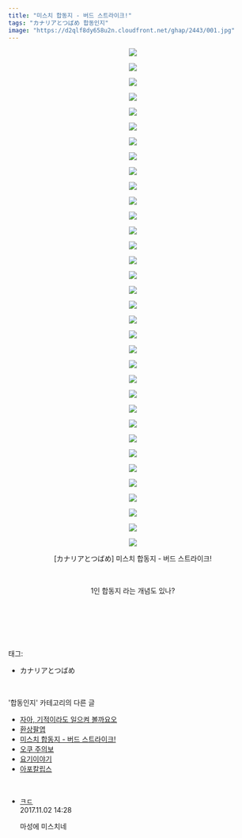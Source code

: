 ```yaml
---
title: "미스치 합동지 - 버드 스트라이크!"
tags: "カナリアとつばめ 합동인지"
image: "https://d2qlf8dy658u2n.cloudfront.net/ghap/2443/001.jpg"
---
```

<div class="article">
<p style="text-align: center; clear: none; float: none;"><img src="{{ site.imgserver12 }}/ghap/2443/001.jpg"/></p>
<p style="text-align: center; clear: none; float: none;"><img src="{{ site.imgserver12 }}/ghap/2443/002.jpg"/></p>
<p style="text-align: center; clear: none; float: none;"><img src="{{ site.imgserver12 }}/ghap/2443/003.jpg"/></p>
<p style="text-align: center; clear: none; float: none;"><img src="{{ site.imgserver12 }}/ghap/2443/004.jpg"/></p>
<p style="text-align: center; clear: none; float: none;"><img src="{{ site.imgserver12 }}/ghap/2443/005.jpg"/></p>
<p style="text-align: center; clear: none; float: none;"><img src="{{ site.imgserver12 }}/ghap/2443/006.jpg"/></p>
<p style="text-align: center; clear: none; float: none;"><img src="{{ site.imgserver12 }}/ghap/2443/007.jpg"/></p>
<p style="text-align: center; clear: none; float: none;"><img src="{{ site.imgserver12 }}/ghap/2443/008.jpg"/></p>
<p style="text-align: center; clear: none; float: none;"><img src="{{ site.imgserver12 }}/ghap/2443/009.jpg"/></p>
<p style="text-align: center; clear: none; float: none;"><img src="{{ site.imgserver12 }}/ghap/2443/010.jpg"/></p>
<p style="text-align: center; clear: none; float: none;"><img src="{{ site.imgserver12 }}/ghap/2443/011.jpg"/></p>
<p style="text-align: center; clear: none; float: none;"><img src="{{ site.imgserver12 }}/ghap/2443/012.jpg"/></p>
<p style="text-align: center; clear: none; float: none;"><img src="{{ site.imgserver12 }}/ghap/2443/013.jpg"/></p>
<p style="text-align: center; clear: none; float: none;"><img src="{{ site.imgserver12 }}/ghap/2443/014.jpg"/></p>
<p style="text-align: center; clear: none; float: none;"><img src="{{ site.imgserver12 }}/ghap/2443/015.jpg"/></p>
<p style="text-align: center; clear: none; float: none;"><img src="{{ site.imgserver12 }}/ghap/2443/016.jpg"/></p>
<p style="text-align: center; clear: none; float: none;"><img src="{{ site.imgserver12 }}/ghap/2443/017.jpg"/></p>
<p style="text-align: center; clear: none; float: none;"><img src="{{ site.imgserver12 }}/ghap/2443/018.jpg"/></p>
<p style="text-align: center; clear: none; float: none;"><img src="{{ site.imgserver12 }}/ghap/2443/019.jpg"/></p>
<p style="text-align: center; clear: none; float: none;"><img src="{{ site.imgserver12 }}/ghap/2443/020.jpg"/></p>
<p style="text-align: center; clear: none; float: none;"><img src="{{ site.imgserver12 }}/ghap/2443/021.jpg"/></p>
<p style="text-align: center; clear: none; float: none;"><img src="{{ site.imgserver12 }}/ghap/2443/022.jpg"/></p>
<p style="text-align: center; clear: none; float: none;"><img src="{{ site.imgserver12 }}/ghap/2443/023.jpg"/></p>
<p style="text-align: center; clear: none; float: none;"><img src="{{ site.imgserver12 }}/ghap/2443/024.jpg"/></p>
<p style="text-align: center; clear: none; float: none;"><img src="{{ site.imgserver12 }}/ghap/2443/025.jpg"/></p>
<p style="text-align: center; clear: none; float: none;"><img src="{{ site.imgserver12 }}/ghap/2443/026.jpg"/></p>
<p style="text-align: center; clear: none; float: none;"><img src="{{ site.imgserver12 }}/ghap/2443/027.jpg"/></p>
<p style="text-align: center; clear: none; float: none;"><img src="{{ site.imgserver12 }}/ghap/2443/028.jpg"/></p>
<p style="text-align: center; clear: none; float: none;"><img src="{{ site.imgserver12 }}/ghap/2443/029.jpg"/></p>
<p style="text-align: center; clear: none; float: none;"><img src="{{ site.imgserver12 }}/ghap/2443/030.jpg"/></p>
<p style="text-align: center; clear: none; float: none;"><img src="{{ site.imgserver12 }}/ghap/2443/031.jpg"/></p>
<p style="text-align: center; clear: none; float: none;"><img src="{{ site.imgserver12 }}/ghap/2443/032.jpg"/></p>
<p style="text-align: center; clear: none; float: none;"><img src="{{ site.imgserver12 }}/ghap/2443/033.jpg"/></p>
<p style="text-align: center; clear: none; float: none;"><img src="{{ site.imgserver12 }}/ghap/2443/034.jpg"/></p>
<p style="text-align: center; clear: none; float: none;">[カナリアとつばめ] 미스치 합동지 - 버드 스트라이크!</p>
<p style="text-align: center; clear: none; float: none;"><br/></p>
<p style="text-align: center; clear: none; float: none;">1인 합동지 라는 개념도 있나?</p>
<p style="text-align: center; clear: none; float: none;"><br/></p>
<p><br/></p>
</div><br/>
<div class="tagTrail">
<p>태그: </p>
<ul>
<li>カナリアとつばめ</li>
</ul>
</div><br/>
<div class="another">
<p>'합동인지' 카테고리의 다른 글</p>
<ul>
<li><a href="/ghap_2460">자아, 기적이라도 일으켜 볼까요오</a></li>
<li><a href="/ghap_2448">환상팔엽</a></li>
<li><a href="/ghap_2443">미스치 합동지 - 버드 스트라이크!</a></li>
<li><a href="/ghap_2437">오쿠 주의보</a></li>
<li><a href="/ghap_2414">요기이야기</a></li>
<li><a href="/ghap_2404">아포칼립스</a></li>
</ul>
</div><br/>
<div class="cb_module cb_fluid">
<div class="cb_wrt cb_profile">
<div class="comment">
<ul>
<li class="cb_thumb_off" id="comment15120959">
<div class="cb_comment_area">
<div class="cb_info_area">
<div class="cb_section">
<span class="cb_nick_name"> <a href="http://f" onclick="return openLinkInNewWindow(this)">ㅋㄷ</a></span>
</div>
<div class="cb_section">
<span class="cb_date">2017.11.02 14:28 </span>
</div>
</div>
<div class="cb_dsc_comment">
<p class="cb_dsc">
											마성에 미스치네
										</p>
</div>
</div></li>
</ul>
</div>
</div><!-- commentList close -->
</div><br/>
